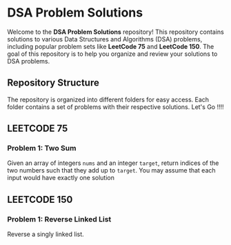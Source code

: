 # DSA Problem Solutions

Welcome to the **DSA Problem Solutions** repository! This repository contains solutions to various Data Structures and Algorithms (DSA) problems, including popular problem sets like **LeetCode 75** and **LeetCode 150**. The goal of this repository is to help you organize and review your solutions to DSA problems.

## Repository Structure

The repository is organized into different folders for easy access. Each folder contains a set of problems with their respective solutions.
Let's Go !!!!

## LEETCODE 75

### Problem 1: Two Sum

Given an array of integers `nums` and an integer `target`, return indices of the two numbers
such that they add up to `target`. You may assume that each input would have exactly one solution

## LEETCODE 150

### Problem 1: Reverse Linked List

Reverse a singly linked list.
